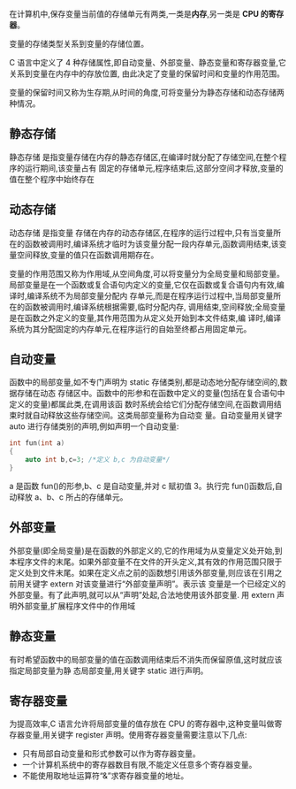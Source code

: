 
在计算机中,保存变量当前值的存储单元有两类,一类是**内存**,另一类是 **CPU 的寄存器**。

变量的存储类型关系到变量的存储位置。

C 语言中定义了 4 种存储属性,即自动变量、外部变量、静态变量和寄存器变量,它关系到变量在内存中的存放位置, 由此决定了变量的保留时间和变量的作用范围。 

变量的保留时间又称为生存期,从时间的角度,可将变量分为静态存储和动态存储两种情况。

## 静态存储

静态存储 是指变量存储在内存的静态存储区,在编译时就分配了存储空间,在整个程序的运行期间,该变量占有 固定的存储单元,程序结束后,这部分空间才释放,变量的值在整个程序中始终存在

## 动态存储

动态存储 是指变量 存储在内存的动态存储区,在程序的运行过程中,只有当变量所在的函数被调用时,编译系统才临时为该变量分配一段内存单元,函数调用结束,该变量空间释放,变量的值只在函数调用期存在。 

变量的作用范围又称为作用域,从空间角度,可以将变量分为全局变量和局部变量。局部变量是在一个函数或复合语句内定义的变量,它仅在函数或复合语句内有效,编译时,编译系统不为局部变量分配内 存单元,而是在程序运行过程中,当局部变量所在的函数被调用时,编译系统根据需要,临时分配内存, 调用结束,空间释放;全局变量是在函数之外定义的变量,其作用范围为从定义处开始到本文件结束,编 译时,编译系统为其分配固定的内存单元,在程序运行的自始至终都占用固定单元。 

## 自动变量 

函数中的局部变量,如不专门声明为 static 存储类别,都是动态地分配存储空间的,数据存储在动态 存储区中。函数中的形参和在函数中定义的变量(包括在复合语句中定义的变量)都属此类,在调用该函 数时系统会给它们分配存储空间,在函数调用结束时就自动释放这些存储空间。这类局部变量称为自动变 量。自动变量用关键字 auto 进行存储类别的声明,例如声明一个自动变量: 

   
```c
int fun(int a)
{
    auto int b,c=3; /*定义 b,c 为自动变量*/
}
```
    

a 是函数 fun()的形参,b、c 是自动变量,并对 c 赋初值 3。执行完 fun()函数后,自动释放 a、b、c 所占的存储单元。 

## 外部变量 

外部变量(即全局变量)是在函数的外部定义的,它的作用域为从变量定义处开始,到本程序文件的末尾。如果外部变量不在文件的开头定义,其有效的作用范围只限于定义处到文件末尾。如果在定义点之前的函数想引用该外部变量,则应该在引用之前用关键字 extern 对该变量进行“外部变量声明”。表示该 变量是一个已经定义的外部变量。有了此声明,就可以从“声明”处起,合法地使用该外部变量. 
用 extern 声明外部变量,扩展程序文件中的作用域 

## 静态变量 
有时希望函数中的局部变量的值在函数调用结束后不消失而保留原值,这时就应该指定局部变量为静 态局部变量,用关键字 static 进行声明。 

## 寄存器变量 
为提高效率,C 语言允许将局部变量的值存放在 CPU 的寄存器中,这种变量叫做寄存器变量,用关键字 register 声明。使用寄存器变量需要注意以下几点: 

- 只有局部自动变量和形式参数可以作为寄存器变量。 
- 一个计算机系统中的寄存器数目有限,不能定义任意多个寄存器变量。 
- 不能使用取地址运算符“&”求寄存器变量的地址。